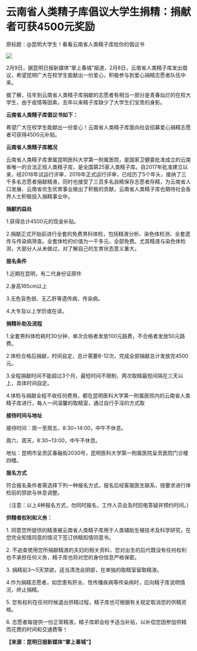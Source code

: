 # 云南省人类精子库倡议大学生捐精：捐献者可获4500元奖励

原标题：@昆明大学生！看看云南省人类精子库给你的倡议书

![](https://inews.gtimg.com/newsapp_bt/0/15654473690/1000)

2月9日，据昆明日报新媒体“掌上春城”报道，2月8日，云南省人类精子库发出倡议，希望昆明广大在校学生能献出一份爱心，积极参与到爱心捐精志愿者队伍中来。

据了解，往年到云南省人类精子库捐献的志愿者有相当一部分是青春灿烂的在校大学生，由于疫情等因素，去年以来精子库缺少了大学生们宝贵的身影。

**云南省人类精子库倡议书如下：**

希望广大在校学生能献出一份爱心！云南省人类精子库面向社会招募爱心捐精志愿者可获得4500元补贴。

**云南省人类精子库概况**

云南省人类精子库隶属昆明医科大学第一附属医院，是国家卫健委批准成立的云南省唯一的合法正规人类精子库，是全国第25家人类精子库。自2017年批准建立以来，经2018年试运行评审，2019年正式运行评审，已经历了5个年头，接纳了三千多名志愿者捐献精液，同时也接受了三百多名自精保存志愿者存精，为云南省人口发展、云南省优生优育事业做出了积极的贡献，云南省人类精子库也期待社会各界人士积极投入捐精事业中。

**捐献的益处**

1.获得总计4500元的现金补贴。

2.捐献正式开始前进行全套的免费男科体检，包括精液分析、染色体检测、全套遗传与传染病筛查。全套体检的价值为一千多元，全部免费。尤其精液与染色体检测，大部分人从未做过，对了解自己的生育状态意义重大。

**报名条件**

1.近期在昆明，有二代身份证原件

2.身高165cm以上

3.无色盲色弱、无乙肝等遗传病、传染病。

4.大专及以上学历或在读。

**捐精补助及流程**

1.全套男科体检耗时30分钟，单次合格者发放100元路费，不合格者发放50元路费。

2.体检合格后捐献，时间自定，总计需要8-12次，完成全部捐献总计发放完4500元。

3.全程捐献时间不能超过3个月，最短时间不限制，两次取精最短间隔在三天以上，具体时间自定。

4.体检与捐献全程不收任何费用，都在昆明医科大学第一附属医院内的云南省人类精子库进行，每人一间温馨的取精室，通过自行手淫的方式取

**接待时间与地址**

接待时间：周一至周五，8:30~14:00，中午不休息。

周六、周天，8:30~13:00，中午不休息。

地址：昆明市呈贡区春融街2030号，昆明医科大学第一附属医院呈贡医院门诊楼四楼。

**报名方式**

符合报名条件者需选择下列一种报名方式，报名后经客服医生联系，按要求进行体检前的禁欲与休息调整。

（注意：以上4种报名方式，勿同时报名，工作人员会及时回电答疑并预约时间。）

**供精者权利和义务：**

1\. 同意您所提供的精液被云南省人类精子库用于人类辅助生殖技术及科学研究，在您完全知情同意的情况下签订供精知情同意书。

2\. 不追查使用您所捐献精液的夫妇的相关资料，您对出生的后代既没有任何权利也不承担任何义务，精子库也将对您的身份信息严格保密。

3\. 捐精前3～5天禁欲，适当清洗会阴部，在单独的取精室留取精液。

4.作为捐精志愿者，如您患有肝炎、性传播疾病等传染病时，应向精子库说明情况，终止捐精。

5\. 您有权利在任何时候退出供精过程，精子库也可根据有关规定取消您的供精资格。

6\. 志愿者每提供一份正常精液，精子库即会给予适当补贴，以补偿您因参加供精而花费的时间和交通费等！

**【来源：昆明日报新媒体“掌上春城”】**

